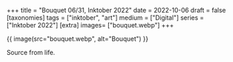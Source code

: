 +++
title = "Bouquet 06/31, Inktober 2022"
date = 2022-10-06
draft =  false
[taxonomies]
tags = ["inktober", "art"]
medium = ["Digital"]
series = ["Inktober 2022"]
[extra]
images= ["bouquet.webp"]
+++

{{ image(src="bouquet.webp", alt="Bouquet") }}

Source from life.
